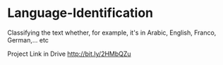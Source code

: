 # Language-Identification
Classifying the text whether, for example, it's in Arabic, English, Franco, German,... etc

Project Link in Drive 
http://bit.ly/2HMbQZu
